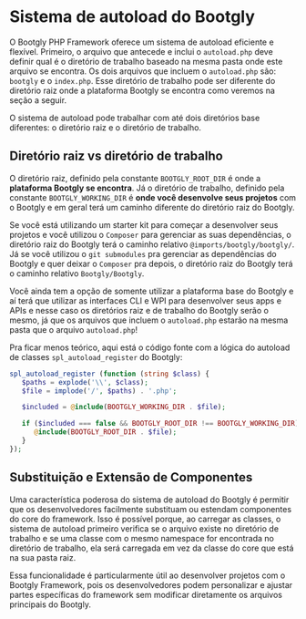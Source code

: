 # Sistema de autoload do Bootgly

O Bootgly PHP Framework oferece um sistema de autoload eficiente e flexível. Primeiro, o arquivo que antecede e inclui o `autoload.php` deve definir qual é o diretório de trabalho baseado na mesma pasta onde este arquivo se encontra. Os dois arquivos que incluem o `autoload.php` são: `bootgly` e o `index.php`. Esse diretório de trabalho pode ser diferente do diretório raiz onde a plataforma Bootgly se encontra como veremos na seção a seguir.

O sistema de autoload pode trabalhar com até dois diretórios base diferentes: o diretório raiz e o diretório de trabalho.

## Diretório raiz vs diretório de trabalho

O diretório raiz, definido pela constante `BOOTGLY_ROOT_DIR` é onde a **plataforma Bootgly se encontra**. Já o diretório de trabalho, definido pela constante `BOOTGLY_WORKING_DIR` é **onde você desenvolve seus projetos** com o Bootgly e em geral terá um caminho diferente do diretório raiz do Bootgly.

Se você está utilizando um starter kit para começar a desenvolver seus projetos e você utilizou o `Composer` para gerenciar as suas dependências, o diretório raiz do Bootgly terá o caminho relativo `@imports/bootgly/bootgly/`. Já se você utilizou o `git submodules` pra gerenciar as dependências do Bootgly e quer deixar o `Composer` pra depois, o diretório raiz do Bootgly terá o caminho relativo `Bootgly/Bootgly`.

Você ainda tem a opção de somente utilizar a plataforma base do Bootgly e aí terá que utilizar as interfaces CLI e WPI para desenvolver seus apps e APIs e nesse caso os diretórios raiz e de trabalho do Bootgly serão o mesmo, já que os arquivos que incluem o `autoload.php` estarão na mesma pasta que o arquivo `autoload.php`!

Pra ficar menos teórico, aqui está o código fonte com a lógica do autoload de classes `spl_autoload_register` do Bootgly:

```php
spl_autoload_register (function (string $class) {
   $paths = explode('\\', $class);
   $file = implode('/', $paths) . '.php';

   $included = @include(BOOTGLY_WORKING_DIR . $file);

   if ($included === false && BOOTGLY_ROOT_DIR !== BOOTGLY_WORKING_DIR) {
      @include(BOOTGLY_ROOT_DIR . $file);
   }
});
```

## Substituição e Extensão de Componentes

Uma característica poderosa do sistema de autoload do Bootgly é permitir que os desenvolvedores facilmente substituam ou estendam componentes do core do framework. Isso é possível porque, ao carregar as classes, o sistema de autoload primeiro verifica se o arquivo existe no diretório de trabalho e se uma classe com o mesmo namespace for encontrada no diretório de trabalho, ela será carregada em vez da classe do core que está na sua pasta raiz.

Essa funcionalidade é particularmente útil ao desenvolver projetos com o Bootgly Framework, pois os desenvolvedores podem personalizar e ajustar partes específicas do framework sem modificar diretamente os arquivos principais do Bootgly.
